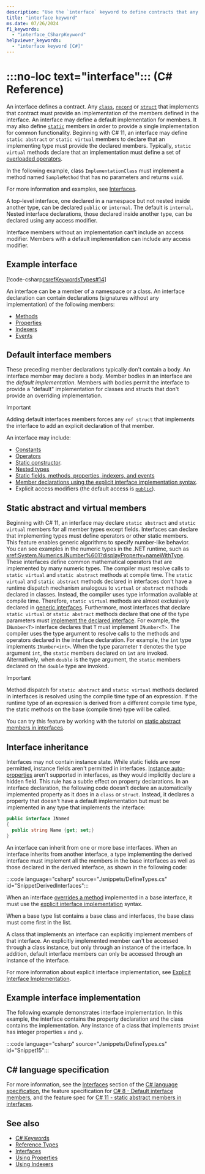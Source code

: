 ```yaml
---
description: "Use the `interface` keyword to define contracts that any implementing type must support. Interfaces provide the means to create common behavior among a set of unrelated types."
title: "interface keyword"
ms.date: 07/26/2024
f1_keywords:
  - "interface_CSharpKeyword"
helpviewer_keywords:
  - "interface keyword [C#]"
---
```

# :::no-loc text="interface"::: (C# Reference)

An interface defines a contract. Any [`class`](class.md), [`record`](../builtin-types/record.md) or [`struct`](../builtin-types/struct.md) that implements that contract must provide an implementation of the members defined in the interface. An interface may define a default implementation for members. It may also define [`static`](static.md) members in order to provide a single implementation for common functionality. Beginning with C# 11, an interface may define `static abstract` or `static virtual` members to declare that an implementing type must provide the declared members. Typically, `static virtual` methods declare that an implementation must define a set of [overloaded operators](../operators/operator-overloading.md).

In the following example, class `ImplementationClass` must implement a method named `SampleMethod` that has no parameters and returns `void`.

For more information and examples, see [Interfaces](../../fundamentals/types/interfaces.md).

A top-level interface, one declared in a namespace but not nested inside another type, can be declared `public` or `internal`. The default is `internal`. Nested interface declarations, those declared inside another type, can be declared using any access modifier.

Interface members without an implementation can't include an access modifier. Members with a default implementation can include any access modifier.

## Example interface

[!code-csharp[csrefKeywordsTypes#14](~/samples/snippets/csharp/VS_Snippets_VBCSharp/csrefKeywordsTypes/CS/keywordsTypes.cs#14)]

An interface can be a member of a namespace or a class. An interface declaration can contain declarations (signatures without any implementation) of the following members:

- [Methods](../../programming-guide/classes-and-structs/methods.md)
- [Properties](../../programming-guide/classes-and-structs/using-properties.md)
- [Indexers](../../programming-guide/indexers/using-indexers.md)
- [Events](event.md)

## Default interface members

These preceding member declarations typically don't contain a body. An interface member may declare a body. Member bodies in an interface are the *default implementation*. Members with bodies permit the interface to provide a "default" implementation for classes and structs that don't provide an overriding implementation.

> [!IMPORTANT]
> Adding default interfaces members forces any `ref struct` that implements the interface to add an explicit declaration of that member.

An interface may include:

- [Constants](const.md)
- [Operators](../operators/operator-overloading.md)
- [Static constructor](../../programming-guide/classes-and-structs/constructors.md#static-constructors).
- [Nested types](../../programming-guide/classes-and-structs/nested-types.md)
- [Static fields, methods, properties, indexers, and events](static.md)
- [Member declarations using the explicit interface implementation syntax](~/_csharplang/proposals/csharp-8.0/default-interface-methods.md#explicit-implementation-in-interfaces).
- Explicit access modifiers (the default access is [`public`](access-modifiers.md)).

## Static abstract and virtual members

Beginning with C# 11, an interface may declare `static abstract` and `static virtual` members for all member types except fields. Interfaces can declare that implementing types must define operators or other static members. This feature enables generic algorithms to specify number-like behavior. You can see examples in the numeric types in the .NET runtime, such as <xref:System.Numerics.INumber%601?displayProperty=nameWithType>. These interfaces define common mathematical operators that are implemented by many numeric types. The compiler must resolve calls to `static virtual` and `static abstract` methods at compile time. The `static virtual` and `static abstract` methods declared in interfaces don't have a runtime dispatch mechanism analogous to `virtual` or `abstract` methods declared in classes. Instead, the compiler uses type information available at compile time. Therefore, `static virtual` methods are almost exclusively declared in [generic interfaces](../../programming-guide/generics/generic-interfaces.md). Furthermore, most interfaces that declare `static virtual` or `static abstract` methods declare that one of the type parameters must [implement the declared interface](../../programming-guide/generics/constraints-on-type-parameters.md#type-arguments-implement-declared-interface). For example, the `INumber<T>` interface declares that `T` must implement `INumber<T>`. The compiler uses the type argument to resolve calls to the methods and operators declared in the interface declaration. For example, the `int` type implements `INumber<int>`. When the type parameter `T` denotes the type argument `int`, the `static` members declared on `int` are invoked. Alternatively, when `double` is the type argument, the `static` members declared on the `double` type are invoked.

> [!IMPORTANT]
> Method dispatch for `static abstract` and `static virtual` methods declared in interfaces is resolved using the compile time type of an expression. If the runtime type of an expression is derived from a different compile time type, the static methods on the base (compile time) type will be called.

You can try this feature by working with the tutorial on [static abstract members in interfaces](../../whats-new/tutorials/static-virtual-interface-members.md).

## Interface inheritance

Interfaces may not contain instance state. While static fields are now permitted, instance fields aren't permitted in interfaces. [Instance auto-properties](../../programming-guide/classes-and-structs/auto-implemented-properties.md) aren't supported in interfaces, as they would implicitly declare a hidden field. This rule has a subtle effect on property declarations. In an interface declaration, the following code doesn't declare an automatically implemented property as it does in a `class` or `struct`. Instead, it declares a property that doesn't have a default implementation but must be implemented in any type that implements the interface:

```csharp
public interface INamed
{
  public string Name {get; set;}
}
```

An interface can inherit from one or more base interfaces. When an interface inherits from another interface, a type implementing the derived interface must implement all the members in the base interfaces as well as those declared in the derived interface, as shown in the following code:

:::code language="csharp" source="./snippets/DefineTypes.cs" id="SnippetDerivedInterfaces":::

When an interface [overrides a method](override.md) implemented in a base interface, it must use the [explicit interface implementation](../../programming-guide/interfaces/explicit-interface-implementation.md) syntax.

When a base type list contains a base class and interfaces, the base class must come first in the list.

A class that implements an interface can explicitly implement members of that interface. An explicitly implemented member can't be accessed through a class instance, but only through an instance of the interface. In addition, default interface members can only be accessed through an instance of the interface.

For more information about explicit interface implementation, see [Explicit Interface Implementation](../../programming-guide/interfaces/explicit-interface-implementation.md).

## Example interface implementation

The following example demonstrates interface implementation. In this example, the interface contains the property declaration and the class contains the implementation. Any instance of a class that implements `IPoint` has integer properties `x` and `y`.

:::code language="csharp" source="./snippets/DefineTypes.cs" id="Snippet15":::

## C# language specification

For more information, see the [Interfaces](~/_csharpstandard/standard/interfaces.md) section of the [C# language specification](~/_csharpstandard/standard/README.md), the feature specification for [C# 8 - Default interface members](~/_csharplang/proposals/csharp-8.0/default-interface-methods.md), and the feature spec for [C# 11 - static abstract members in interfaces](~/_csharplang/proposals/csharp-11.0/static-abstracts-in-interfaces.md).

## See also

- [C# Keywords](index.md)
- [Reference Types](reference-types.md)
- [Interfaces](../../fundamentals/types/interfaces.md)
- [Using Properties](../../programming-guide/classes-and-structs/using-properties.md)
- [Using Indexers](../../programming-guide/indexers/using-indexers.md)
